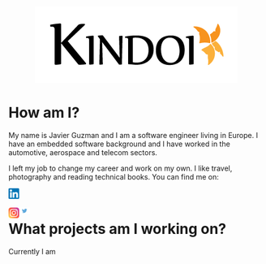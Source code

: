 <div align='center'>

[![Kindoi Logo](https://raw.githubusercontent.com/javierguzman/javierguzman/main/assets/kindoi_header_400x150.png)](https://www.kindoi.com)

</div>


# How am I?

My name is Javier Guzman and I am a software engineer living in Europe. I have an embedded software background and I have worked in the automotive, aerospace and telecom sectors.

I left my job to change my career and work on my own. I like travel, photography and reading technical books. You can find me on:

<a href="https://www.linkedin.com/in/javierguzmanjimenez"><img  src="https://raw.githubusercontent.com/javierguzman/javierguzman/main/assets/linkedin.png" alt="Javier Guzman LinkedIn" width="21px"/></a>

<a href="https://instagram.com/yushi.95"><img align="left" src="https://raw.githubusercontent.com/javierguzman/javierguzman/main/assets/instagram.png" alt="Javier Guzman Instagram" width="21px"/></a>

<a href="https://yushi95.medium.com/"><img align="left" src="https://raw.githubusercontent.com/javierguzman/javierguzman/main/assets/twitter.png" alt="Javier Guzman Twitter" width="21px"/></a>



# What projects am I working on?

Currently I am
<!--
**javierguzman/javierguzman** is a ✨ _special_ ✨ repository because its `README.md` (this file) appears on your GitHub profile.

Here are some ideas to get you started:

- 🔭 I’m currently working on ...
- 🌱 I’m currently learning ...
- 👯 I’m looking to collaborate on ...
- 🤔 I’m looking for help with ...
- 💬 Ask me about ...
- 📫 How to reach me: ...
- 😄 Pronouns: ...
- ⚡ Fun fact: ...
-->
